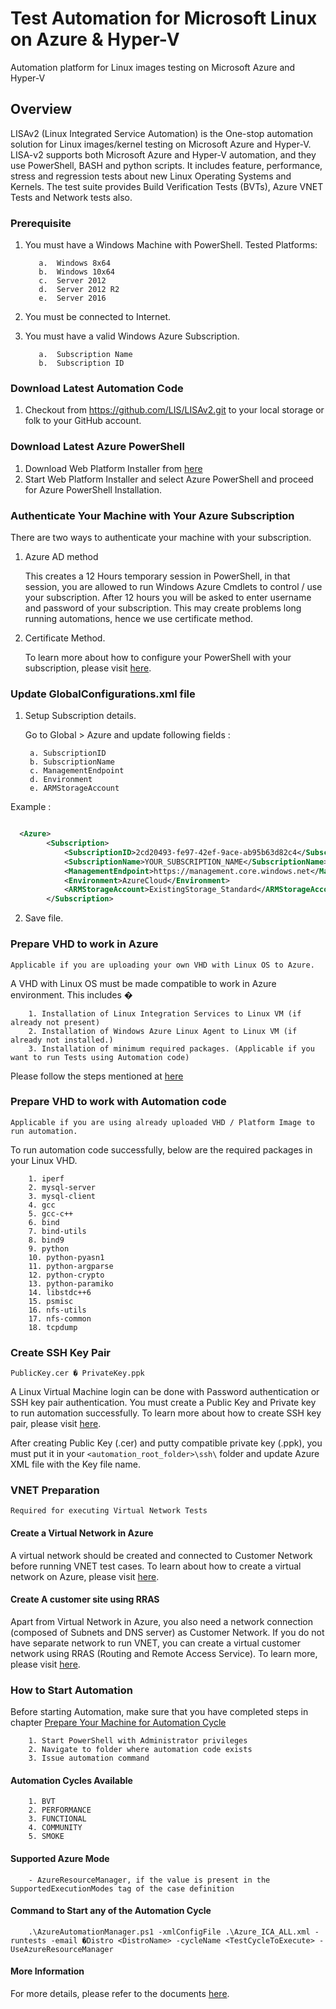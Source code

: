 ﻿# Test Automation for Microsoft Linux on Azure & Hyper-V

Automation platform for Linux images testing on Microsoft Azure and Hyper-V

## Overview

LISAv2 (Linux Integrated Service Automation) is the One-stop automation solution for Linux images/kernel testing on Microsoft Azure and Hyper-V. LISA-v2 supports both Microsoft Azure and Hyper-V automation, and they use PowerShell, BASH and python scripts. It includes feature, performance, stress and regression tests about new Linux Operating Systems and Kernels. The test suite provides Build Verification Tests (BVTs), Azure VNET Tests and Network tests also.

### Prerequisite

1. You must have a Windows Machine with PowerShell. Tested Platforms:

          a.  Windows 8x64
          b.  Windows 10x64
          c.  Server 2012
          d.  Server 2012 R2
          e.  Server 2016

2. You must be connected to Internet.
3. You must have a valid Windows Azure Subscription.

          a.  Subscription Name
          b.  Subscription ID

### Download Latest Automation Code

1. Checkout from https://github.com/LIS/LISAv2.git to your local storage or folk to your GitHub account.

### Download Latest Azure PowerShell

1. Download Web Platform Installer from [here](http://go.microsoft.com/fwlink/p/?linkid=320376&clcid=0x409)
2. Start Web Platform Installer and select Azure PowerShell and proceed for Azure PowerShell Installation.

### Authenticate Your Machine with Your Azure Subscription

There are two ways to authenticate your machine with your subscription.

1. Azure AD method

      This creates a 12 Hours temporary session in PowerShell, in that session, you are allowed to run Windows Azure Cmdlets to control / use your subscription. After 12 hours you will be asked to enter username and password of your subscription. This may create problems long running automations, hence we use certificate method.

2. Certificate Method.

      To learn more about how to configure your PowerShell with your subscription, please visit [here](http://azure.microsoft.com/en-us/documentation/articles/powershell-install-configure/#Connect).

### Update GlobalConfigurations.xml file

1. Setup Subscription details.

      Go to Global > Azure  and update following fields :

        a. SubscriptionID
        b. SubscriptionName
        c. ManagementEndpoint
        d. Environment
        e. ARMStorageAccount

  Example :

```xml

  <Azure>
        <Subscription>
            <SubscriptionID>2cd20493-fe97-42ef-9ace-ab95b63d82c4</SubscriptionID>
            <SubscriptionName>YOUR_SUBSCRIPTION_NAME</SubscriptionName>
            <ManagementEndpoint>https://management.core.windows.net</ManagementEndpoint>
            <Environment>AzureCloud</Environment>
            <ARMStorageAccount>ExistingStorage_Standard</ARMStorageAccount>
        </Subscription>

```

2. Save file.

### Prepare VHD to work in Azure

`Applicable if you are uploading your own VHD with Linux OS to Azure.`

A VHD with Linux OS must be made compatible to work in Azure environment. This includes �

        1. Installation of Linux Integration Services to Linux VM (if already not present)
        2. Installation of Windows Azure Linux Agent to Linux VM (if already not installed.)
        3. Installation of minimum required packages. (Applicable if you want to run Tests using Automation code)

Please follow the steps mentioned at [here](https://docs.microsoft.com/en-us/azure/virtual-machines/linux/create-upload-generic)

### Prepare VHD to work with Automation code

`Applicable if you are using already uploaded VHD / Platform Image to run automation.`

To run automation code successfully, below are the required packages in your Linux VHD.

        1. iperf
        2. mysql-server
        3. mysql-client
        4. gcc
        5. gcc-c++
        6. bind
        7. bind-utils
        8. bind9
        9. python
        10. python-pyasn1
        11. python-argparse
        12. python-crypto
        13. python-paramiko
        14. libstdc++6
        15. psmisc
        16. nfs-utils
        17. nfs-common
        18. tcpdump

### Create SSH Key Pair

`PublicKey.cer � PrivateKey.ppk`

A Linux Virtual Machine login can be done with Password authentication or SSH key pair authentication. You must create a Public Key and Private key to run automation successfully. To learn more about how to create SSH key pair, please visit [here](http://azure.microsoft.com/en-us/documentation/articles/virtual-machines-linux-use-ssh-key/).

After creating Public Key (.cer) and putty compatible private key (.ppk), you must put it in your `<automation_root_folder>\ssh\` folder and update Azure XML file with the Key file name.

### VNET Preparation

`Required for executing Virtual Network Tests`

#### Create a Virtual Network in Azure

A virtual network should be created and connected to Customer Network before running VNET test cases. To learn about how to create a virtual network on Azure, please visit [here](https://docs.microsoft.com/en-us/azure/vpn-gateway/vpn-gateway-howto-site-to-site-resource-manager-portal).

#### Create A customer site using RRAS

Apart from Virtual Network in Azure, you also need a network connection (composed of Subnets and DNS server) as Customer Network. If you do not have separate network to run VNET, you can create a virtual customer network using RRAS (Routing and Remote Access Service). To learn more, please visit [here](https://social.msdn.microsoft.com/Forums/en-US/b7d15a76-37b3-4307-98e3-d9efef5767b8/azure-site-to-site-vpn-routing?forum=WAVirtualMachinesVirtualNetwork).

### How to Start Automation

Before starting Automation, make sure that you have completed steps in chapter [Prepare Your Machine for Automation Cycle](#prepare)

        1. Start PowerShell with Administrator privileges
        2. Navigate to folder where automation code exists
        3. Issue automation command

#### Automation Cycles Available

        1. BVT
        2. PERFORMANCE
        3. FUNCTIONAL
        4. COMMUNITY
        5. SMOKE

#### Supported Azure Mode

        - AzureResourceManager, if the value is present in the SupportedExecutionModes tag of the case definition

#### Command to Start any of the Automation Cycle

        .\AzureAutomationManager.ps1 -xmlConfigFile .\Azure_ICA_ALL.xml -runtests -email �Distro <DistroName> -cycleName <TestCycleToExecute> -UseAzureResourceManager

#### More Information

For more details, please refer to the documents [here](https://github.com/LIS/LISAv2/tree/master/Documentation/How-to-use.md).
